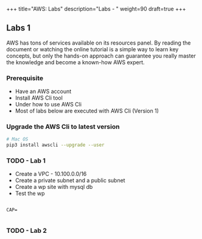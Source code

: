 +++
title="AWS: Labs"
description="Labs - "
weight=90
draft=true
+++

## Labs 1 

AWS has tons of services available on its resources panel. By reading the document or watching the online tutorial is a simple way to learn key concepts, but only the hands-on approach can guarantee you really master the knowledge and become a known-how AWS expert.

### Prerequisite

* Have an AWS account
* Install AWS Cli tool
* Under how to use AWS Cli
* Most of labs below are executed with AWS Cli (Version 1)

### Upgrade the AWS Cli to latest version

```bash
# Mac OS
pip3 install awscli --upgrade --user

```

### TODO - Lab 1

* Create a VPC  - 10.100.0.0/16 
* Create a private subnet and a public subnet
* Create a wp site with mysql db
* Test the wp

```

CAP=


```


### TODO - Lab 2